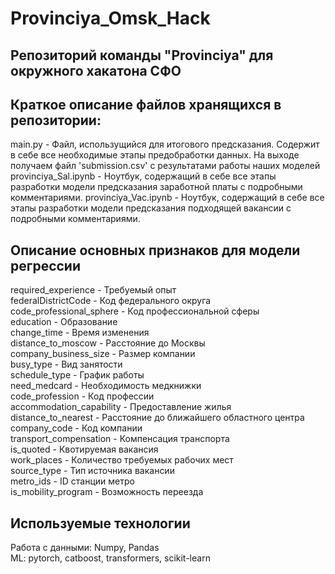 # Provinciya_Omsk_Hack
## Репозиторий команды "Provinciya" для окружного хакатона СФО
## Краткое описание файлов хранящихся в репозитории:
main.py - Файл, использущийся для итогового предсказания. Содержит в себе все необходимые этапы предобработки данных. На выходе получаем файл 'submission.csv' с результатами работы наших моделей  
provinciya_Sal.ipynb - Ноутбук, содержащий в себе все этапы разработки модели предсказания заработной платы с подробными комментариями. 
provinciya_Vac.ipynb - Ноутбук, содержащий в себе все этапы разработки модели предсказания подходящей вакансии с подробными комментариями.
## Описание основных признаков для модели регрессии
required_experience - Требуемый опыт  
federalDistrictCode - Код федерального округа  
code_professional_sphere - Код профессиональной сферы  
education - Образование  
change_time - Время изменения  
distance_to_moscow - Расстояние до Москвы  
company_business_size - Размер компании  
busy_type - Вид занятости  
schedule_type - График работы  
need_medcard - Необходимость медкнижки  
code_profession - Код профессии  
accommodation_capability - Предоставление жилья  
distance_to_nearest - Расстояние до ближайшего областного центра  
company_code - Код компании  
transport_compensation - Компенсация транспорта    
is_quoted - Квотируемая вакансия  
work_places - Количество требуемых рабочих мест  
source_type - Тип источника вакансии  
metro_ids - ID станции метро  
is_mobility_program - Возможность переезда
## Используемые технологии
Работа с данными: Numpy, Pandas  
ML: pytorch, catboost, transformers, scikit-learn
